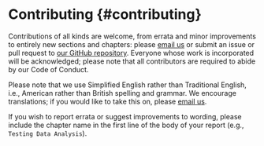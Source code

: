 # Contributing {#contributing}

Contributions of all kinds are welcome, from errata and minor improvements to
entirely new sections and chapters: please [email us][config-email] or submit an
issue or pull request to [our GitHub repository][config-repo].  Everyone whose
work is incorporated will be acknowledged; please note that all contributors are
required to abide by our Code of Conduct.

Please note that we use Simplified English rather than Traditional English,
i.e., American rather than British spelling and grammar.  We encourage
translations; if you would like to take this on, please [email
us][config-email].

If you wish to report errata or suggest improvements to wording, please include
the chapter name in the first line of the body of your report (e.g., `Testing
Data Analysis`).

[config-email]: mailto:gvwilson@third-bit.com
[config-repo]: https://github.com/merely-useful/merely-useful.github.io/
